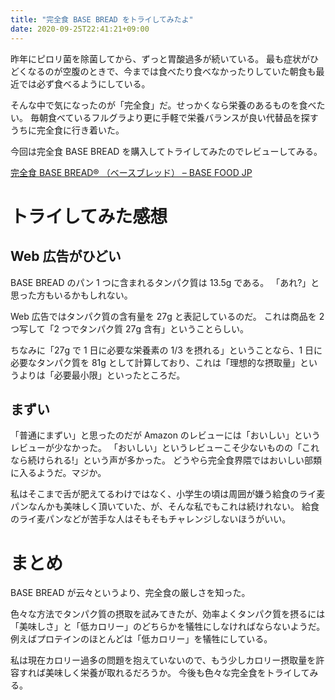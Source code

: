 ```yaml
---
title: "完全食 BASE BREAD をトライしてみたよ"
date: 2020-09-25T22:41:21+09:00
---
```


昨年にピロリ菌を除菌してから、ずっと胃酸過多が続いている。
最も症状がひどくなるのが空腹のときで、今までは食べたり食べなかったりしていた朝食も最近では必ず食べるようにしている。

そんな中で気になったのが「完全食」だ。せっかくなら栄養のあるものを食べたい。
毎朝食べているフルグラより更に手軽で栄養バランスが良い代替品を探すうちに完全食に行き着いた。

今回は完全食 BASE BREAD を購入してトライしてみたのでレビューしてみる。

[完全食 BASE BREAD® （ベースブレッド） – BASE FOOD JP](https://shop.basefood.co.jp/products/basebread)

# トライしてみた感想

## Web 広告がひどい

BASE BREAD のパン 1 つに含まれるタンパク質は 13.5g である。
「あれ?」と思った方もいるかもしれない。

Web 広告ではタンパク質の含有量を 27g と表記しているのだ。
これは商品を 2 つ写して「2 つでタンパク質 27g 含有」ということらしい。

ちなみに「27g で 1 日に必要な栄養素の 1/3 を摂れる」ということなら、1 日に必要なタンパク質を 81g として計算しており、これは「理想的な摂取量」というよりは「必要最小限」といったところだ。

## まずい

「普通にまずい」と思ったのだが Amazon のレビューには「おいしい」というレビューが少なかった。
「おいしい」というレビューこそ少ないものの「これなら続けられる!」という声が多かった。
どうやら完全食界隈ではおいしい部類に入るようだ。マジか。

私はそこまで舌が肥えてるわけではなく、小学生の頃は周囲が嫌う給食のライ麦パンなんかも美味しく頂いていた、が、そんな私でもこれは続けれない。
給食のライ麦パンなどが苦手な人はそもそもチャレンジしないほうがいい。

# まとめ

BASE BREAD が云々というより、完全食の厳しさを知った。

色々な方法でタンパク質の摂取を試みてきたが、効率よくタンパク質を摂るには「美味しさ」と「低カロリー」のどちらかを犠牲にしなければならないようだ。
例えばプロテインのほとんどは「低カロリー」を犠牲にしている。

私は現在カロリー過多の問題を抱えていないので、もう少しカロリー摂取量を許容すれば美味しく栄養が取れるだろうか。
今後も色々な完全食をトライしてみる。
